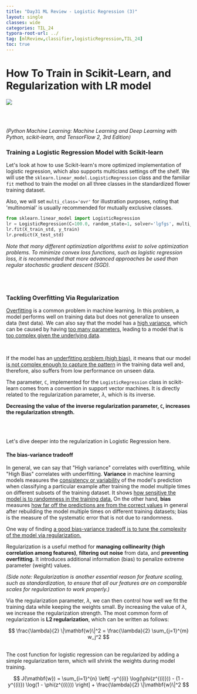 ```yaml
---
title: "Day31 ML Review - Logistic Regression (3)"
layout: single
classes: wide
categories: TIL_24
typora-root-url: ../
tag: [mlReview,classifier,logisticRegression,TIL_24]
toc: true 
---
```


# How To Train in Scikit-Learn, and Regularization with LR model

<img src="/blog/images/2024-07-22-TIL24_Day31/156F368E-3620-43E0-8424-B2A7C7D240FD_1_105_c.jpeg">

<br><br>

*(Python Machine Learning: Machine Learning and Deep Learning with Python, scikit-learn, and TensorFlow 2, 3rd Edition)*

### Training a Logistic Regression Model with Scikit-learn

Let's look at how to use Scikit-learn's more optimized implementation of logistic regression, which also supports multiclass settings off the shelf. We will use the `sklearn.linear_model.LogisticRegression` class and the familiar `fit` method to train the model on all three classes in the standardized flower training dataset.

Also, we will set `multi_class='ovr'` for illustration purposes, noting that 'multinomial' is usually recommended for mutually exclusive classes.



```python
from sklearn.linear_model import LogisticRegression
lr = LogisticRegression(C=100.0, random_state=1, solver='lgfgs', multi_class='ovr')
lr.fit(X_train_std, y_train)
lr.predict(X_test_std)
```

*Note that many different optimization algorithms exist to solve optimization problems. To minimize convex loss functions, such as logistic regression loss, it is recommended that more advanced approaches be used than regular stochastic gradient descent (SGD).*

<br><br>

### Tackling Overfitting Via Regularization

<u>Overfitting</u> is a common problem in machine learning. In this problem, a model performs well on training data but does not generalize to unseen data (test data). We can also say that the model has a <u>high variance</u>, which can be caused by having <u>too many parameters</u>, leading to a model that is <u>too complex given the underlying data</u>. 

<br>

If the model has an <u>underfitting problem (high bias)</u>, it means that our model <u>is not complex enough to capture the pattern</u> in the training data well and, therefore, also suffers from low performance on unseen data. <br>

The parameter, `C`, implemented for the `LogisticRegression` class in scikit-learn comes from a convention in support vector machines. It is directly related to the regularization parameter, $\lambda$, which is its inverse.<br>

**Decreasing the value of the inverse regularization parameter, `C`, increases the regularization strength.** 

<br><br>

Let's dive deeper into the regularization in Logistic Regression here.

#### The bias-variance tradeoff

In general, we can say that "High variance" correlates with overfitting, while "High Bias" correlates with underfitting. **Variance** in machine learning models measures the <u>consistency or variability</u> of the model's prediction when classifying a particular example after training the model multiple times on different subsets of the training dataset. It shows <u>how sensitive the model is to randomness in the training data.</u>  On the other hand, **bias** measures <u>how far off the predictions are from the correct values</u> in general after rebuilding the model multiple times on different training datasets; bias is the measure of the systematic error that is not due to randomness.

One way of finding <u>a good bias-variance tradeoff is to tune the complexity of the model via regularization.</u> 

Regularization is a useful method for **managing collinearity (high correlation among features)**, **filtering out noise** from data, and **preventing overfitting.** It introduces additional information (bias) to penalize extreme parameter (weight) values.

*(Side note: Regularization is another essential reason for feature scaling, such as standardization, to ensure that all our features are on comparable scales for regularization to work properly.)*

Via the regularization parameter, $\lambda$, we can then control how well we fit the training data while keeping the weights small. By increasing the value of $\lambda$, we increase the regularization strength. The most common form of regularization is **L2 regularization**, which can be written as follows:

<center>
  $$
  \frac{\lambda}{2} \|\mathbf{w}\|^2 = \frac{\lambda}{2} \sum_{j=1}^{m} w_j^2
  $$
</center>

<br>

The cost function for logistic regression can be regularized by adding a simple regularization term, which will shrink the weights during model training.

<center>
  $$
  J(\mathbf{w}) = \sum_{i=1}^{n} \left[ -y^{(i)} \log(\phi(z^{(i)})) - (1 - y^{(i)}) \log(1 - \phi(z^{(i)})) \right] + \frac{\lambda}{2} \|\mathbf{w}\|^2
  $$
</center>

<br><br>





